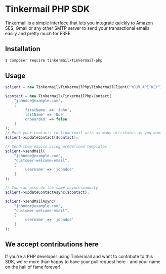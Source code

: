 # Tinkermail PHP SDK

[Tinkermail](https://www.tinkermail.io) is a simple interface that lets you integrate quickly to Amazon SES, Gmail or any other SMTP server to send your transactional emails easily and pretty much for FREE.

## Installation

```sh
$ composer require tinkermail/tinkermail-php
```

## Usage

```php
$client = new Tinkermail\TinkermailPhp\TinkermailClient("YOUR_API_KEY");

$contact = new Tinkermail\TinkermailPhp\Contact(
    "johndoe@example.com", 
    [
        'firstName' => 'John',
        'lastName' => 'Doe',
        'onboarded' => false
    ]
);
// Push your contacts to tinkermail with as many attributes as you want
$client->updateContact($contact);

// Send them emails using predefined templates
$client->sendMail(
    "johndoe@example.com",
    "customer-welcome-email",
    [
        'username' => 'johndoe'
    ]
);

// You can also do the same asynchronously
$client->updateContactAsync($contact);

$client->sendMailAsync(
    "johndoe@example.com",
    "customer-welcome-email",
    [
        'username' => 'johndoe'
    ]
);
```

## We accept contributions here

If you're a PHP developer using Tinkermail and want to contribute to this SDK, we're more than happy to have your pull request here - and your name on the hall of fame forever!

